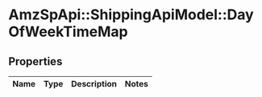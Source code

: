 # AmzSpApi::ShippingApiModel::DayOfWeekTimeMap

## Properties
Name | Type | Description | Notes
------------ | ------------- | ------------- | -------------

